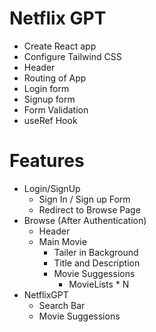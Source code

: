 # Netflix GPT

- Create React app
- Configure Tailwind CSS
- Header
- Routing of App
- Login form
- Signup form
- Form Validation
- useRef Hook

# Features

- Login/SignUp
  - Sign In / Sign up Form
  - Redirect to Browse Page
- Browse (After Authentication)
  - Header
  - Main Movie
    - Tailer in Background
    - Title and Description
    - Movie Suggessions
      - MovieLists \* N
- NetflixGPT
  - Search Bar
  - Movie Suggessions
